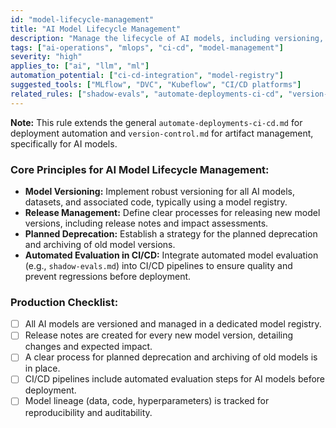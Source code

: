```yaml
---
id: "model-lifecycle-management"
title: "AI Model Lifecycle Management"
description: "Manage the lifecycle of AI models, including versioning, release notes, planned deprecation, and automated evaluation in CI/CD pipelines, building on general CI/CD and version control principles."
tags: ["ai-operations", "mlops", "ci-cd", "model-management"]
severity: "high"
applies_to: ["ai", "llm", "ml"]
automation_potential: ["ci-cd-integration", "model-registry"]
suggested_tools: ["MLflow", "DVC", "Kubeflow", "CI/CD platforms"]
related_rules: ["shadow-evals", "automate-deployments-ci-cd", "version-control"]
---
```


**Note:** This rule extends the general `automate-deployments-ci-cd.md` for deployment automation and `version-control.md` for artifact management, specifically for AI models.

### Core Principles for AI Model Lifecycle Management:
- **Model Versioning:** Implement robust versioning for all AI models, datasets, and associated code, typically using a model registry.
- **Release Management:** Define clear processes for releasing new model versions, including release notes and impact assessments.
- **Planned Deprecation:** Establish a strategy for the planned deprecation and archiving of old model versions.
- **Automated Evaluation in CI/CD:** Integrate automated model evaluation (e.g., `shadow-evals.md`) into CI/CD pipelines to ensure quality and prevent regressions before deployment.

### Production Checklist:
- [ ] All AI models are versioned and managed in a dedicated model registry.  
- [ ] Release notes are created for every new model version, detailing changes and expected impact.  
- [ ] A clear process for planned deprecation and archiving of old models is in place.  
- [ ] CI/CD pipelines include automated evaluation steps for AI models before deployment.  
- [ ] Model lineage (data, code, hyperparameters) is tracked for reproducibility and auditability.  
